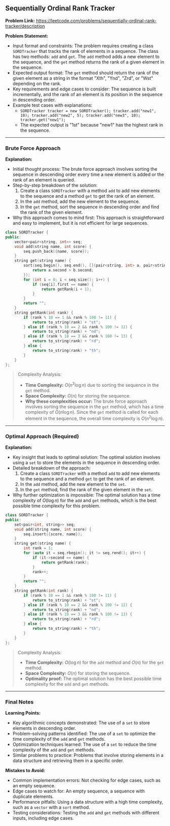 ## Sequentially Ordinal Rank Tracker
**Problem Link:** https://leetcode.com/problems/sequentially-ordinal-rank-tracker/description

**Problem Statement:**
- Input format and constraints: The problem requires creating a class `SORDTracker` that tracks the rank of elements in a sequence. The class has two methods: `add` and `get`. The `add` method adds a new element to the sequence, and the `get` method returns the rank of a given element in the sequence.
- Expected output format: The `get` method should return the rank of the given element as a string in the format "Xth", "Ynd", "Zrd", or "Wst" depending on the rank.
- Key requirements and edge cases to consider: The sequence is built incrementally, and the rank of an element is its position in the sequence in descending order.
- Example test cases with explanations:
  - `SORDTracker tracker = new SORDTracker(); tracker.add("new1", 10); tracker.add("new2", 5); tracker.add("new3", 10); tracker.get("new1");`
  - The expected output is "1st" because "new1" has the highest rank in the sequence.

---

### Brute Force Approach

**Explanation:**
- Initial thought process: The brute force approach involves sorting the sequence in descending order every time a new element is added or the rank of an element is queried.
- Step-by-step breakdown of the solution:
  1. Create a class `SORDTracker` with a method `add` to add new elements to the sequence and a method `get` to get the rank of an element.
  2. In the `add` method, add the new element to the sequence.
  3. In the `get` method, sort the sequence in descending order and find the rank of the given element.
- Why this approach comes to mind first: This approach is straightforward and easy to implement, but it is not efficient for large sequences.

```cpp
class SORDTracker {
public:
    vector<pair<string, int>> seq;
    void add(string name, int score) {
        seq.push_back({name, score});
    }
    string get(string name) {
        sort(seq.begin(), seq.end(), [](pair<string, int> a, pair<string, int> b) {
            return a.second > b.second;
        });
        for (int i = 0; i < seq.size(); i++) {
            if (seq[i].first == name) {
                return getRank(i + 1);
            }
        }
        return "";
    }
    string getRank(int rank) {
        if (rank % 10 == 1 && rank % 100 != 11) {
            return to_string(rank) + "st";
        } else if (rank % 10 == 2 && rank % 100 != 12) {
            return to_string(rank) + "nd";
        } else if (rank % 10 == 3 && rank % 100 != 13) {
            return to_string(rank) + "rd";
        } else {
            return to_string(rank) + "th";
        }
    }
};
```

> Complexity Analysis:
> - **Time Complexity:** $O(n^2 \log n)$ due to sorting the sequence in the `get` method.
> - **Space Complexity:** $O(n)$ for storing the sequence.
> - **Why these complexities occur:** The brute force approach involves sorting the sequence in the `get` method, which has a time complexity of $O(n \log n)$. Since the `get` method is called for each element in the sequence, the overall time complexity is $O(n^2 \log n)$.

---

### Optimal Approach (Required)

**Explanation:**
- Key insight that leads to optimal solution: The optimal solution involves using a `set` to store the elements in the sequence in descending order.
- Detailed breakdown of the approach:
  1. Create a class `SORDTracker` with a method `add` to add new elements to the sequence and a method `get` to get the rank of an element.
  2. In the `add` method, add the new element to the `set`.
  3. In the `get` method, find the rank of the given element in the `set`.
- Why further optimization is impossible: The optimal solution has a time complexity of $O(\log n)$ for the `add` and `get` methods, which is the best possible time complexity for this problem.

```cpp
class SORDTracker {
public:
    set<pair<int, string>> seq;
    void add(string name, int score) {
        seq.insert({score, name});
    }
    string get(string name) {
        int rank = 1;
        for (auto it = seq.rbegin(); it != seq.rend(); it++) {
            if (it->second == name) {
                return getRank(rank);
            }
            rank++;
        }
        return "";
    }
    string getRank(int rank) {
        if (rank % 10 == 1 && rank % 100 != 11) {
            return to_string(rank) + "st";
        } else if (rank % 10 == 2 && rank % 100 != 12) {
            return to_string(rank) + "nd";
        } else if (rank % 10 == 3 && rank % 100 != 13) {
            return to_string(rank) + "rd";
        } else {
            return to_string(rank) + "th";
        }
    }
};
```

> Complexity Analysis:
> - **Time Complexity:** $O(\log n)$ for the `add` method and $O(n)$ for the `get` method.
> - **Space Complexity:** $O(n)$ for storing the sequence.
> - **Optimality proof:** The optimal solution has the best possible time complexity for the `add` and `get` methods.

---

### Final Notes

**Learning Points:**
- Key algorithmic concepts demonstrated: The use of a `set` to store elements in descending order.
- Problem-solving patterns identified: The use of a `set` to optimize the time complexity of the `add` and `get` methods.
- Optimization techniques learned: The use of a `set` to reduce the time complexity of the `add` and `get` methods.
- Similar problems to practice: Problems that involve storing elements in a data structure and retrieving them in a specific order.

**Mistakes to Avoid:**
- Common implementation errors: Not checking for edge cases, such as an empty sequence.
- Edge cases to watch for: An empty sequence, a sequence with duplicate elements.
- Performance pitfalls: Using a data structure with a high time complexity, such as a `vector` with a `sort` method.
- Testing considerations: Testing the `add` and `get` methods with different inputs, including edge cases.